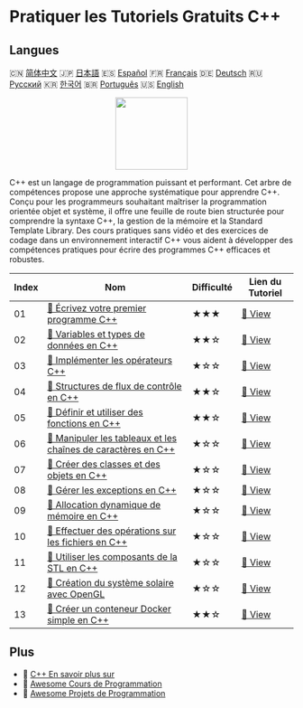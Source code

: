 # Pratiquer les Tutoriels Gratuits C++

## Langues

🇨🇳 [简体中文](README_zh.md) 🇯🇵 [日本語](README_ja.md) 🇪🇸 [Español](README_es.md) 🇫🇷 [Français](README_fr.md) 🇩🇪 [Deutsch](README_de.md) 🇷🇺 [Русский](README_ru.md) 🇰🇷 [한국어](README_ko.md) 🇧🇷 [Português](README_pt.md) 🇺🇸 [English](README.md) 

<div align="center">
<img width="128px" src="https://file.labex.io/path/kjx58efaCNu0.png">
</div>

C++ est un langage de programmation puissant et performant. Cet arbre de compétences propose une approche systématique pour apprendre C++. Conçu pour les programmeurs souhaitant maîtriser la programmation orientée objet et système, il offre une feuille de route bien structurée pour comprendre la syntaxe C++, la gestion de la mémoire et la Standard Template Library. Des cours pratiques sans vidéo et des exercices de codage dans un environnement interactif C++ vous aident à développer des compétences pratiques pour écrire des programmes C++ efficaces et robustes.

|   Index | Nom                                                                                                                                          | Difficulté   | Lien du Tutoriel                                                                            |
|---------|----------------------------------------------------------------------------------------------------------------------------------------------|--------------|---------------------------------------------------------------------------------------------|
|      01 | [📖 Écrivez votre premier programme C++](https://labex.io/fr/tutorials/cpp-write-your-first-c-program-446069)                                | ★★★          | [🔗 View](https://labex.io/fr/tutorials/cpp-write-your-first-c-program-446069)              |
|      02 | [📖 Variables et types de données en C++](https://labex.io/fr/tutorials/cpp-variables-and-data-types-in-c-446078)                            | ★★☆          | [🔗 View](https://labex.io/fr/tutorials/cpp-variables-and-data-types-in-c-446078)           |
|      03 | [📖 Implémenter les opérateurs C++](https://labex.io/fr/tutorials/cpp-implement-c-operators-446084)                                          | ★☆☆          | [🔗 View](https://labex.io/fr/tutorials/cpp-implement-c-operators-446084)                   |
|      04 | [📖 Structures de flux de contrôle en C++](https://labex.io/fr/tutorials/cpp-control-flow-structures-in-c-446083)                            | ★★☆          | [🔗 View](https://labex.io/fr/tutorials/cpp-control-flow-structures-in-c-446083)            |
|      05 | [📖 Définir et utiliser des fonctions en C++](https://labex.io/fr/tutorials/cpp-define-and-use-functions-in-c-446080)                        | ★★☆          | [🔗 View](https://labex.io/fr/tutorials/cpp-define-and-use-functions-in-c-446080)           |
|      06 | [📖 Manipuler les tableaux et les chaînes de caractères en C++](https://labex.io/fr/tutorials/cpp-manipulate-arrays-and-strings-in-c-446085) | ★☆☆          | [🔗 View](https://labex.io/fr/tutorials/cpp-manipulate-arrays-and-strings-in-c-446085)      |
|      07 | [📖 Créer des classes et des objets en C++](https://labex.io/fr/tutorials/cpp-create-classes-and-objects-in-c-446079)                        | ★☆☆          | [🔗 View](https://labex.io/fr/tutorials/cpp-create-classes-and-objects-in-c-446079)         |
|      08 | [📖 Gérer les exceptions en C++](https://labex.io/fr/tutorials/cpp-handle-exceptions-in-c-446082)                                            | ★☆☆          | [🔗 View](https://labex.io/fr/tutorials/cpp-handle-exceptions-in-c-446082)                  |
|      09 | [📖 Allocation dynamique de mémoire en C++](https://labex.io/fr/tutorials/cpp-dynamic-memory-allocation-in-c-446081)                         | ★☆☆          | [🔗 View](https://labex.io/fr/tutorials/cpp-dynamic-memory-allocation-in-c-446081)          |
|      10 | [📖 Effectuer des opérations sur les fichiers en C++](https://labex.io/fr/tutorials/cpp-perform-file-operations-in-c-446086)                 | ★☆☆          | [🔗 View](https://labex.io/fr/tutorials/cpp-perform-file-operations-in-c-446086)            |
|      11 | [📖 Utiliser les composants de la STL en C++](https://labex.io/fr/tutorials/cpp-use-stl-components-in-c-446087)                              | ★☆☆          | [🔗 View](https://labex.io/fr/tutorials/cpp-use-stl-components-in-c-446087)                 |
|      12 | [📖 Création du système solaire avec OpenGL](https://labex.io/fr/tutorials/cpp-creating-the-solar-system-in-opengl-298836)                   | ★☆☆          | [🔗 View](https://labex.io/fr/tutorials/cpp-creating-the-solar-system-in-opengl-298836)     |
|      13 | [📖 Créer un conteneur Docker simple en C++](https://labex.io/fr/tutorials/cpp-creating-a-simple-docker-container-in-c-298835)               | ★★☆          | [🔗 View](https://labex.io/fr/tutorials/cpp-creating-a-simple-docker-container-in-c-298835) |

## Plus

- 🔗 [C++ En savoir plus sur](https://labex.io/fr/skilltrees/cpp)
- 🔗 [Awesome Cours de Programmation](https://github.com/labex-labs/awesome-programming-courses)
- 🔗 [Awesome Projets de Programmation](https://github.com/labex-labs/awesome-programming-projects)

